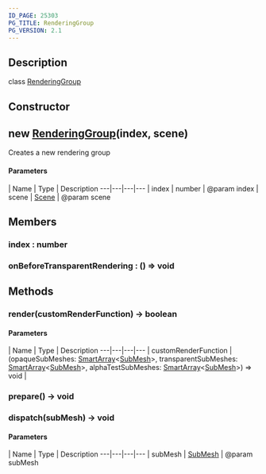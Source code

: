 ```yaml
---
ID_PAGE: 25303
PG_TITLE: RenderingGroup
PG_VERSION: 2.1
---
```

## Description

class [RenderingGroup](/classes/2.4/RenderingGroup)



## Constructor

## new [RenderingGroup](/classes/2.4/RenderingGroup)(index, scene)

Creates a new rendering group

#### Parameters
 | Name | Type | Description
---|---|---|---
 | index | number |    @param index
 | scene | [Scene](/classes/2.4/Scene) |    @param scene
## Members

### index : number



### onBeforeTransparentRendering : () =&gt; void



## Methods

### render(customRenderFunction) &rarr; boolean



#### Parameters
 | Name | Type | Description
---|---|---|---
 | customRenderFunction | (opaqueSubMeshes: [SmartArray](/classes/2.4/SmartArray)&lt;[SubMesh](/classes/2.4/SubMesh)&gt;, transparentSubMeshes: [SmartArray](/classes/2.4/SmartArray)&lt;[SubMesh](/classes/2.4/SubMesh)&gt;, alphaTestSubMeshes: [SmartArray](/classes/2.4/SmartArray)&lt;[SubMesh](/classes/2.4/SubMesh)&gt;) =&gt; void |    

### prepare() &rarr; void


### dispatch(subMesh) &rarr; void



#### Parameters
 | Name | Type | Description
---|---|---|---
 | subMesh | [SubMesh](/classes/2.4/SubMesh) |    @param subMesh

